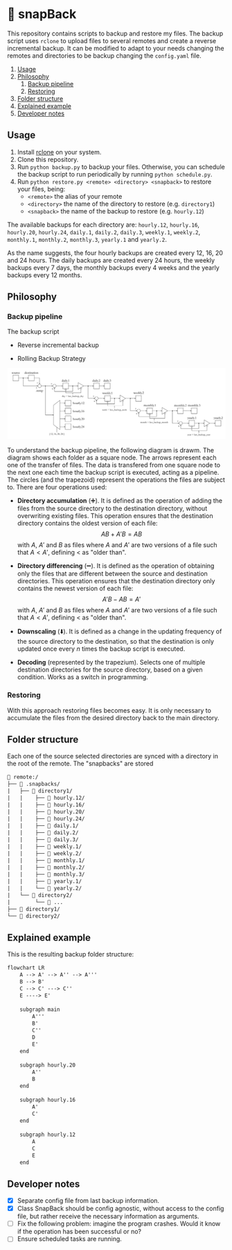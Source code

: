 # 🧢 snapBack

This repository contains scripts to backup and restore my files. The backup script uses `rclone` to upload files to several remotes and create a reverse incremental backup. It can be modified to adapt to your needs changing the remotes and directories to be backup changing the `config.yaml` file.

1. [Usage](#usage)
2. [Philosophy](#philosophy)
   1. [Backup pipeline](#backup-pipeline)
   2. [Restoring](#restoring)
3. [Folder structure](#folder-structure)
4. [Explained example](#explained-example)
5. [Developer notes](#developer-notes)

## Usage

1. Install [rclone](https://rclone.org/) on your system.
2. Clone this repository.
3. Run `python backup.py` to backup your files. Otherwise, you can schedule the backup script to run periodically by running `python schedule.py`.
4. Run `python restore.py <remote> <directory> <snapback>` to restore your files, being:
   - `<remote>` the alias of your remote
   - `<directory>` the name of the directory to restore (e.g. `directory1`)
   - `<snapback>` the name of the backup to restore (e.g. `hourly.12`)

The available backups for each directory are: `hourly.12`, `hourly.16`, `hourly.20`, `hourly.24`, `daily.1`, `daily.2`, `daily.3`, `weekly.1`, `weekly.2`, `monthly.1`, `monthly.2`, `monthly.3`, `yearly.1` and `yearly.2`.

As the name suggests, the four hourly backups are created every 12, 16, 20 and 24 hours. The daily backups are created every 24 hours, the weekly backups every 7 days, the monthly backups every 4 weeks and the yearly backups every 12 months.

## Philosophy

### Backup pipeline

The backup script

- Reverse incremental backup

- Rolling Backup Strategy

![pipeline](assets/pipeline.svg)

To understand the backup pipeline, the following diagram is drawm. The diagram shows each folder as a square node. The arrows represent each one of the transfer of files. The data is transfered from one square node to the next one each time the backup script is executed, acting as a pipeline. The circles (and the trapezoid) represent the operations the files are subject to. There are four operations used:

- **Directory accumulation** (➕). It is defined as the operation of adding the files from the source directory to the destination directory, without overwriting existing files. This operation ensures that the destination directory contains the oldest version of each file:
    $$ AB + A'B = AB $$
    with $A$, $A'$ and $B$ as files where $A$ and $A'$ are two versions of a file such that $A < A'$, defining $<$ as "older than".

- **Directory differencing** (➖). It is defined as the operation of obtaining only the files that are different between the source and destination directories. This operation ensures that the destination directory only contains the newest version of each file:
    $$ A'B - AB = A' $$
    with $A$, $A'$ and $B$ as files where $A$ and $A'$ are two versions of a file such that $A < A'$, defining $<$ as "older than".

- **Downscaling** (⬇️). It is defined as a change in the updating frequency of the source directory to the destination, so that the destination is only updated once every $n$ times the backup script is executed.

- **Decoding** (represented by the trapezium). Selects one of multiple destination directories for the source directory, based on a given condition. Works as a switch in programming.

### Restoring

With this approach restoring files becomes easy. It is only necessary to accumulate the files from the desired directory back to the main directory.

## Folder structure

Each one of the source selected directories are synced with a directory in the root of the remote. The "snapbacks" are stored

```
📁 remote:/
├── 📁 .snapbacks/
|   ├── 📁 directory1/
|   |    ├── 📁 hourly.12/
|   |    ├── 📁 hourly.16/
|   |    ├── 📁 hourly.20/
|   |    ├── 📁 hourly.24/
|   |    ├── 📁 daily.1/
|   |    ├── 📁 daily.2/
|   |    ├── 📁 daily.3/
|   |    ├── 📁 weekly.1/
|   |    ├── 📁 weekly.2/
|   |    ├── 📁 monthly.1/
|   |    ├── 📁 monthly.2/
|   |    ├── 📁 monthly.3/
|   |    ├── 📁 yearly.1/
|   |    └── 📁 yearly.2/
|   └── 📁 directory2/   
|        └── 📁 ...       
├── 📁 directory1/
└── 📁 directory2/
```

## Explained example

This is the resulting backup folder structure:

```mermaid
flowchart LR
    A --> A' --> A'' --> A'''
    B --> B' 
    C --> C' ---> C''
    E ----> E'

    subgraph main
        A'''
        B'
        C''
        D
        E'
    end

    subgraph hourly.20
        A''
        B
    end

    subgraph hourly.16
        A'
        C'
    end

    subgraph hourly.12
        A
        C
        E
    end
```

## Developer notes

- [x] Separate config file from last backup information.
- [x] Class SnapBack should be config agnostic, without access to the config file, but rather receive the necessary information as arguments.
- [ ] Fix the following problem: imagine the program crashes. Would it know if the operation has been successful or no?
- [ ] Ensure scheduled tasks are running.
